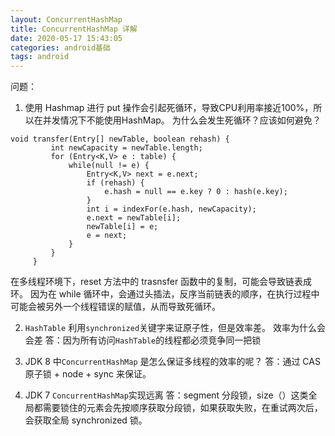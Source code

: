 ```yaml
---
layout: ConcurrentHashMap
title: ConcurrentHashMap 详解
date: 2020-05-17 15:43:05
categories: android基础
tags: android
---
```



问题：
1. 使用 Hashmap 进行 put 操作会引起死循环，导致CPU利用率接近100%，所以在并发情况下不能使用HashMap。
为什么会发生死循环？应该如何避免？

```
void transfer(Entry[] newTable, boolean rehash) {
         int newCapacity = newTable.length;
         for (Entry<K,V> e : table) {
             while(null != e) {
                 Entry<K,V> next = e.next;
                 if (rehash) {
                     e.hash = null == e.key ? 0 : hash(e.key);
                 }
                 int i = indexFor(e.hash, newCapacity);
                 e.next = newTable[i];
                 newTable[i] = e;
                 e = next;
             }
         }
     }
```
在多线程环境下，reset 方法中的 trasnsfer 函数中的复制，可能会导致链表成环。
因为在 while 循环中，会通过头插法，反序当前链表的顺序，在执行过程中可能会被另外一个线程错误的赋值，从而导致死循环。


2. `HashTable` 利用`synchronized`关键字来证原子性，但是效率差。
效率为什么会会差
答：因为所有访问`HashTable`的线程都必须竞争同一把锁

3. JDK 8 中`ConcurrentHashMap` 是怎么保证多线程的效率的呢？
答：通过 CAS 原子锁 + node + sync 来保证。

4. JDK 7 `ConcurrentHashMap`实现远离
答：segment 分段锁，size（）这类全局都需要锁住的元素会先按顺序获取分段锁，如果获取失败，在重试两次后，会获取全局 synchronized 锁。
